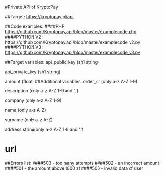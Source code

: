 #Private API of KryptoPay


##Target:
https://kryptopay.pl/api


##Code examples:
####PHP : https://github.com/Kryptopay/api/blob/master/examplecode.php
####PYTHON V2 : https://github.com/Kryptopay/api/blob/master/examplecode_v2.py
####PYTHON V3 : https://github.com/Kryptopay/api/blob/master/examplecode_v3.py

##Target variables:
api_public_key (sh1 string)


api_private_key (sh1 string)


amount (float)
##Additional variables:
order_nr (only a-z A-Z 1-9)


description (only a-z A-Z 1-9 and ',')


company (only a-z A-Z 1-9)


name (only a-z A-Z)


surname (only a-z A-Z)


address string(only a-z A-Z 1-9 and ',')


url 
===
##Errors list:
####503 - too many attempts
####502 - an incorrect amount
####501 - the amount above 1000 zł
####500 - invalid data of user

